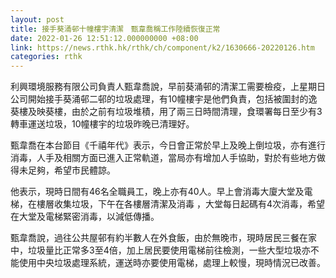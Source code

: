 ```yaml
---
layout: post
title: 接手葵涌邨十幢樓宇清潔　甄韋喬稱工作陸續恢復正常
date: 2022-01-26 12:51:12.000000000 +08:00
link: https://news.rthk.hk/rthk/ch/component/k2/1630666-20220126.htm
categories: rthk
---
```


利興環境服務有限公司負責人甄韋喬說，早前葵涌邨的清潔工需要檢疫，上星期日公司開始接手葵涌邨二邨的垃圾處理，有10幢樓宇是他們負責，包括被圍封的逸葵樓及映葵樓，由於之前有垃圾堆積，用了兩三日時間清理，食環署每日至少有3轉車運送垃圾，10幢樓宇的垃圾昨晚已清理好。

甄韋喬在本台節目《千禧年代》表示，今日會正常於早上及晚上倒垃圾，亦有進行消毒，人手及相關方面已進入正常軌道，當局亦有增加人手協助，對於有些地方做得未足夠，希望市民體諒。

他表示，現時日間有46名全職員工，晚上亦有40人。早上會消毒大廈大堂及電梯，在樓層收集垃圾，下午在各樓層清潔及消毒 ，大堂每日起碼有4次消毒，希望在大堂及電梯緊密消毒，以減低傳播。

甄韋喬說，過往公共屋邨有約半數人在外食飯，由於無晚市，現時居民三餐在家中，垃圾量比正常多3至4倍，加上居民要使用電梯前往檢測，一些大型垃圾亦不能使用中央垃圾處理系統，運送時亦要使用電梯，處理上較慢，現時情況已改善。
